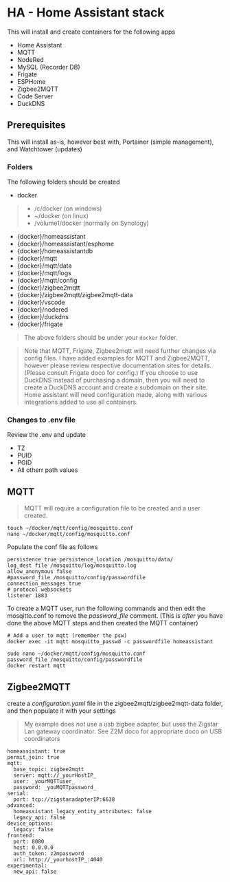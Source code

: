 # HA - Home Assistant stack
This will install and create containers for the following apps
- Home Assistant
- MQTT
- NodeRed
- MySQL (Recorder DB)
- Frigate
- ESPHome
- Zigbee2MQTT
- Code Server
- DuckDNS

## Prerequisites
This will install as-is, however best with, Portainer (simple management), and Watchtower (updates)

### Folders
The following folders should be created
- docker
> - /c/docker (on windows)
> - ~/docker (on linux)
> - /volume1/docker (normally on Synology)

- {docker}/homeassistant
- {docker}/homeassistant/esphome
- {docker}/homeassistantdb
- {docker}/mqtt
- {docker}/mqtt/data
- {docker}/mqtt/logs
- {docker}/mqtt/config
- {docker}/zigbee2mqtt
- {docker}/zigbee2mqtt/zigbee2mqtt-data
- {docker}/vscode
- {docker}/nodered
- {docker}/duckdns
- {docker}/frigate

> The above folders should be under your `docker` folder.

> Note that MQTT, Frigate, Zigbee2mqtt will need further changes via config files. 
> I have added examples for MQTT and Zigbee2MQTT, however please review respective documentation sites for details. (Please consult Frigate doco for config.)
> If you choose to use DuckDNS instead of purchasing a domain, then you will need to create a DuckDNS account and create a subdomain on their site. 
> Home assistant will need configuration made, along with various integrations added to use all containers.

### Changes to .env file
Review the .env and update
- TZ
- PUID
- PGID
- All otherr path values

## MQTT
> MQTT will require a configuration file to be created and a user created.

    touch ~/docker/mqtt/config/mosquitto.conf
    nano ~/docker/mqtt/config/mosquitto.conf


Populate the conf file as follows

    persistence true persistence_location /mosquitto/data/
    log_dest file /mosquitto/log/mosquitto.log
    allow_anonymous false
    #password_file /mosquitto/config/passwordfile
    connection_messages true
    # protocol websockets
    listener 1883

To create a MQTT user, run the following commands and then edit the mosqitto.conf to remove the _password_file_ comment. (This is _after_ you have done the above MQTT steps and then created the MQTT container)

    # Add a user to mqtt (remember the psw)
    docker exec -it mqtt mosquitto_passwd -c passwordfile homeassistant

    sudo nano ~/docker/mqtt/config/mosquitto.conf
    password_file /mosquitto/config/passwordfile
    docker restart mqtt

## Zigbee2MQTT
create a _configuration.yaml_ file in the zigbee2mqtt/zigbee2mqtt-data folder, and then populate it with your settings
> My example does _not_ use a usb zigbee adapter, but uses the Zigstar Lan gateway coordinator. See Z2M doco for appropriate doco on USB coordinators

    homeassistant: true
    permit_join: true
    mqtt:
      base_topic: zigbee2mqtt
      server: mqtt://_yourHostIP_
      user: _yourMQTTuser_
      password: _youMQTTpassword_
    serial:
      port: tcp://zigstaradapterIP:6638
    advanced:
      homeassistant_legacy_entity_attributes: false
      legacy_api: false
    device_options:
      legacy: false
    frontend:
      port: 8080
      host: 0.0.0.0
      auth_token: z2mpassword
      url: http://_yourhostIP_:4040
    experimental:
      new_api: false


